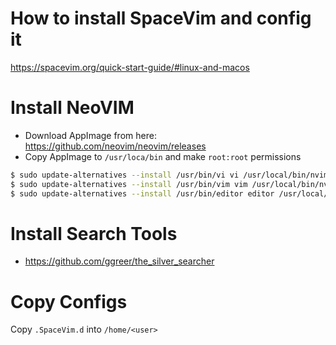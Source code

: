 # How to install SpaceVim and config it

https://spacevim.org/quick-start-guide/#linux-and-macos

# Install NeoVIM
* Download AppImage from here: https://github.com/neovim/neovim/releases
* Copy AppImage to `/usr/loca/bin` and make `root:root` permissions

```bash
$ sudo update-alternatives --install /usr/bin/vi vi /usr/local/bin/nvim 60
$ sudo update-alternatives --install /usr/bin/vim vim /usr/local/bin/nvim 60
$ sudo update-alternatives --install /usr/bin/editor editor /usr/local/bin/nvim 60
```

# Install Search Tools
* https://github.com/ggreer/the_silver_searcher

# Copy Configs
Copy `.SpaceVim.d` into `/home/<user>`
